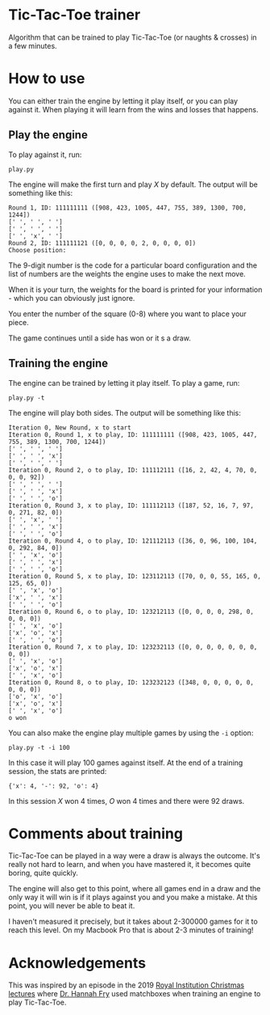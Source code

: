 # Tic-Tac-Toe trainer

Algorithm that can be trained to play Tic-Tac-Toe (or naughts & crosses) in a few minutes.

# How to use

You can either train the engine by letting it play itself, or you can play against it. When playing it will learn from the wins and losses that happens.

## Play the engine

To play against it, run:

    play.py

The engine will make the first turn and play _X_ by default. The output will be something like this:

    Round 1, ID: 111111111 ([908, 423, 1005, 447, 755, 389, 1300, 700, 1244])
    [' ', ' ', ' ']
    [' ', ' ', ' ']
    [' ', 'x', ' ']
    Round 2, ID: 111111121 ([0, 0, 0, 0, 2, 0, 0, 0, 0])
    Choose position:

The 9-digit number is the code for a particular board configuration and the list of numbers are the weights the engine uses to make the next move.

When it is your turn, the weights for the board is printed for your information - which you can obviously just ignore.

You enter the number of the square (0-8) where you want to place your piece.

The game continues until a side has won or it s a draw.

## Training the engine

The engine can be trained by letting it play itself. To play a game, run:

    play.py -t

The engine will play both sides. The output will be something like this:

    Iteration 0, New Round, x to start
    Iteration 0, Round 1, x to play, ID: 111111111 ([908, 423, 1005, 447, 755, 389, 1300, 700, 1244])
    [' ', ' ', ' ']
    [' ', ' ', 'x']
    [' ', ' ', ' ']
    Iteration 0, Round 2, o to play, ID: 111112111 ([16, 2, 42, 4, 70, 0, 0, 0, 92])
    [' ', ' ', ' ']
    [' ', ' ', 'x']
    [' ', ' ', 'o']
    Iteration 0, Round 3, x to play, ID: 111112113 ([187, 52, 16, 7, 97, 0, 271, 82, 0])
    [' ', 'x', ' ']
    [' ', ' ', 'x']
    [' ', ' ', 'o']
    Iteration 0, Round 4, o to play, ID: 121112113 ([36, 0, 96, 100, 104, 0, 292, 84, 0])
    [' ', 'x', 'o']
    [' ', ' ', 'x']
    [' ', ' ', 'o']
    Iteration 0, Round 5, x to play, ID: 123112113 ([70, 0, 0, 55, 165, 0, 125, 65, 0])
    [' ', 'x', 'o']
    ['x', ' ', 'x']
    [' ', ' ', 'o']
    Iteration 0, Round 6, o to play, ID: 123212113 ([0, 0, 0, 0, 298, 0, 0, 0, 0])
    [' ', 'x', 'o']
    ['x', 'o', 'x']
    [' ', ' ', 'o']
    Iteration 0, Round 7, x to play, ID: 123232113 ([0, 0, 0, 0, 0, 0, 0, 0, 0])
    [' ', 'x', 'o']
    ['x', 'o', 'x']
    [' ', 'x', 'o']
    Iteration 0, Round 8, o to play, ID: 123232123 ([348, 0, 0, 0, 0, 0, 0, 0, 0])
    ['o', 'x', 'o']
    ['x', 'o', 'x']
    [' ', 'x', 'o']
    o won

You can also make the engine play multiple games by using the `-i` option:

    play.py -t -i 100

In this case it will play 100 games against itself. At the end of a training session, the stats are printed:

    {'x': 4, '-': 92, 'o': 4}

In this session _X_ won 4 times, _O_ won 4 times and there were 92 draws.

# Comments about training

Tic-Tac-Toe can be played in a way were a draw is always the outcome. It's really not hard to learn, and when you have mastered it, it becomes quite boring, quite quickly.

The engine will also get to this point, where all games end in a draw and the only way it will win is if it plays against you and you make a mistake. At this point, you will never be able to beat it.

I haven't measured it precisely, but it takes about 2-300000 games for it to reach this level. On my Macbook Pro that is about 2-3 minutes of training!

# Acknowledgements

This was inspired by an episode in the 2019 [Royal Institution Christmas lectures](https://www.rigb.org/christmas-lectures/2019-secrets-and-lies/about-secrets-and-lies) where [Dr. Hannah Fry](https://twitter.com/FryRsquared) used matchboxes when training an engine to play Tic-Tac-Toe.
